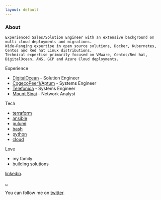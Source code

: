 ```yaml
---
layout: default
---
```


### About

```
Experienced Sales/Solution Engineer with an extensive background on multi cloud deployments and migrations. 
Wide-Ranging expertise in open source solutions, Docker, Kubernetes, Centos and Red hat Linux distributions. 
Technical expertise primarily focused on VMware, Centos/Red hat, DigitalOcean, AWS, GCP and Azure Cloud deployments.
```

Experience

*   [DigitalOcean](https://www.digitalocean.com/) - Solution Engineer
*   [CogecoPeer1/Aptum](https://www.aptum.com/) - Systems Engineer
*   [Telefonica](https://www.telefonica.com/) - Systems Engineer
*   [Mount Sinai](https://www.msmc.com/) - Network Analyst

Tech

*   [terraform](https://www.terraform.io/)
*   [ansible](https://www.ansible.com/)
*   [pulumi](https://www.pulumi.com/)
*   [bash](https://www.gnu.org/software/bash/)
*   [python](https://www.python.org/)
*   [cloud](https://en.wikipedia.org/wiki/Cloud)

Love

*   my family
*   building solutions

[linkedin](https://www.linkedin.com/in/reyesalexis/).

[..](../)

You can follow me on [twitter](https://twitter.com/_areyesjr).